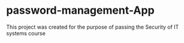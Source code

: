 # password-management-App
This project was created for the purpose of passing  the Security of IT systems course 
